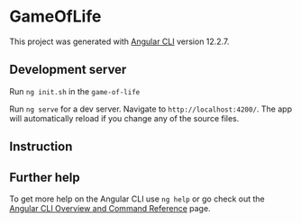 # GameOfLife

This project was generated with [Angular CLI](https://github.com/angular/angular-cli) version 12.2.7.

## Development server

Run `ng init.sh` in the `game-of-life`

Run `ng serve` for a dev server. Navigate to `http://localhost:4200/`. The app will automatically reload if you change any of the source files.

## Instruction


## Further help

To get more help on the Angular CLI use `ng help` or go check out the [Angular CLI Overview and Command Reference](https://angular.io/cli) page.
